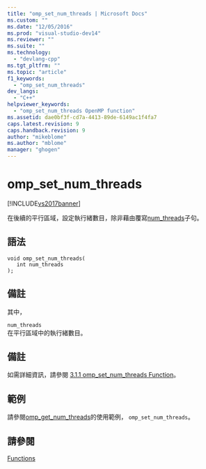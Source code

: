 ```yaml
---
title: "omp_set_num_threads | Microsoft Docs"
ms.custom: ""
ms.date: "12/05/2016"
ms.prod: "visual-studio-dev14"
ms.reviewer: ""
ms.suite: ""
ms.technology: 
  - "devlang-cpp"
ms.tgt_pltfrm: ""
ms.topic: "article"
f1_keywords: 
  - "omp_set_num_threads"
dev_langs: 
  - "C++"
helpviewer_keywords: 
  - "omp_set_num_threads OpenMP function"
ms.assetid: dae0bf3f-cd7a-4413-89de-6149ac1f4fa7
caps.latest.revision: 9
caps.handback.revision: 9
author: "mikeblome"
ms.author: "mblome"
manager: "ghogen"
---
```

# omp_set_num_threads
[!INCLUDE[vs2017banner](../../../assembler/inline/includes/vs2017banner.md)]

在後續的平行區域，設定執行緒數目，除非藉由覆寫[num\_threads](../../../parallel/openmp/reference/num-threads.md)子句。  
  
## 語法  
  
```  
void omp_set_num_threads(  
   int num_threads  
);  
```  
  
## 備註  
 其中，  
  
 `num_threads`  
 在平行區域中的執行緒數目。  
  
## 備註  
 如需詳細資訊，請參閱 [3.1.1 omp\_set\_num\_threads Function](../../../parallel/openmp/3-1-1-omp-set-num-threads-function.md)。  
  
## 範例  
 請參閱[omp\_get\_num\_threads](../../../parallel/openmp/reference/omp-get-num-threads.md)的使用範例， `omp_set_num_threads`。  
  
## 請參閱  
 [Functions](../../../parallel/openmp/reference/openmp-functions.md)